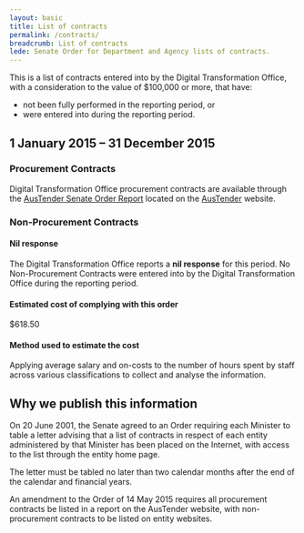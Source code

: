 ```yaml
---
layout: basic
title: List of contracts
permalink: /contracts/
breadcrumb: List of contracts
lede: Senate Order for Department and Agency lists of contracts.
---
```


This is a list of contracts entered into by the Digital Transformation Office, with a consideration to the value of $100,000 or more, that have:

* not been fully performed in the reporting period, or
* were entered into during the reporting period.

## 1 January 2015 – 31 December 2015

### Procurement Contracts

Digital Transformation Office procurement contracts are available through the [AusTender Senate Order Report](https://www.tenders.gov.au/?event=public.senateOrder.list) located on the [AusTender](https://www.tenders.gov.au/) website.

### Non-Procurement Contracts

#### Nil response

The Digital Transformation Office reports a **nil response** for this period. No Non-Procurement Contracts were entered into by the Digital Transformation Office during the reporting period.

#### Estimated cost of complying with this order

$618.50

#### Method used to estimate the cost

Applying average salary and on-costs to the number of hours spent by staff across various classifications to collect and analyse the information.

## Why we publish this information

On 20 June 2001, the Senate agreed to an Order requiring each Minister to table a letter advising that a list of contracts in respect of each entity administered by that Minister has been placed on the Internet, with access to the list through the entity home page. 

The letter must be tabled no later than two calendar months after the end of the calendar and financial years.

An amendment to the Order of 14 May 2015 requires all procurement contracts be listed in a report on the AusTender website, with non-procurement contracts to be listed on entity websites.